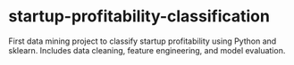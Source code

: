 # startup-profitability-classification
First data mining project to classify startup profitability using Python and sklearn. Includes data cleaning, feature engineering, and model evaluation.
